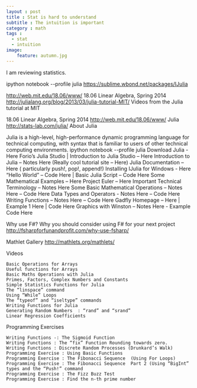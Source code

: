 ```yaml
---
layout : post
title : Stat is hard to understand
subtitle : The intuition is important
category : math
tags :
  - stat
  - intuition
image:
    feature: autumn.jpg
---
```


I am reviewing statistics.

ipython notebook --profile julia
https://sublime.wbond.net/packages/IJulia


http://web.mit.edu/18.06/www/
18.06 Linear Algebra, Spring 2014
http://julialang.org/blog/2013/03/julia-tutorial-MIT/
Videos from the Julia tutorial at MIT

18.06 Linear Algebra, Spring 2014
http://web.mit.edu/18.06/www/
Julia
http://stats-lab.com/julia/
About Julia

Julia is a high-level, high-performance dynamic programming language for technical computing, with syntax that is familiar to users of other technical computing environments.
ipython notebook --profile julia
    Download Julia  - Here
    Forio’s Julia Studio | Introduction to Julia Studio – Here
    Introduction to Julia – Notes Here (Really cool tutorial site – Here)
    Julia Documentation – Here ( particularly push!, pop!, append!)
    Installing IJulia for Windows - Here
    “Hello World” – Code Here   | Basic Julia Script –  Code Here
    Some Mathematical Examples – Here
    Project Euler – Here
    Important Technical Terminology – Notes Here
    Some Basic Mathematical Operations – Notes Here – Code Here
    Data Types and Operators  - Notes Here – Code Here
    Writing Functions – Notes Here – Code Here
    Gadfly Homepage – Here | Example 1 Here  | Code Here
    Graphics with Winston – Notes Here - Example Code Here

Why use F#?
Why you should consider using F# for your next project
http://fsharpforfunandprofit.com/why-use-fsharp/



Mathlet Gallery 
http://mathlets.org/mathlets/

Videos

    Basic Operations for Arrays
    Useful functions for Arrays
    Basic Maths Operations with Julia
    Primes, Factors, Complex Numbers and Constants
    Simple Statistics Functions for Julia
    The “linspace” command
    Using “While” Loops
    The “typeof” and “iseltype” commands
    Writing Functions for Julia 
    Generating Random Numbers  : “rand” and “srand”
    Linear Regression Coefficients

Programming Exercises

    Writing Functions -: The Sigmoid Function
    Writing Functions : The “fix” Function Rounding towards zero.
    Writing Functions : Discrete Random Processes (Drunkard’s Walk)
    Programming Exercise : Using Basic Functions
    Programming Exercise : The Fibonacci Sequence  (Using For Loops)
    Programming Exercise : The Fibonacci Sequence  Part 2 (Using “BigInt” types and the “Push!” command
    Programming Exercise : The Fizz Buzz Test
    Programming Exercise : Find the n-th prime number



